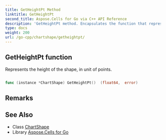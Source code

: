 ```yaml
---
title: GetHeightPt Method 
linktitle: GetHeightPt
second_title: Aspose.Cells for Go via C++ API Reference
description: 'GetHeightPt method. Encapsulates the function that represents getheightpt in Go.'
type: docs
weight: 200
url: /go-cpp/chartshape/getheightpt/
---
```


## GetHeightPt function

Represents the height of the shape, in unit of points.

```go

func (instance *ChartShape) GetHeightPt()  (float64,  error) 

```

## Remarks


## See Also

* Class [ChartShape](../)
* Library [Aspose.Cells for Go](../../)
